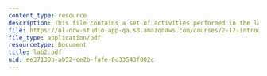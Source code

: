 ```yaml
---
content_type: resource
description: This file contains a set of activities performed in the laboratory.
file: https://ol-ocw-studio-app-qa.s3.amazonaws.com/courses/2-12-introduction-to-robotics-fall-2005/ee37130bab52ce2bfafe6c33543f002c_lab2.pdf
file_type: application/pdf
resourcetype: Document
title: lab2.pdf
uid: ee37130b-ab52-ce2b-fafe-6c33543f002c
---
```

